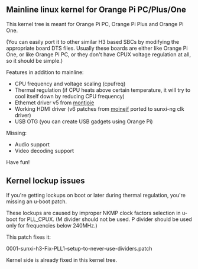 Mainline linux kernel for Orange Pi PC/Plus/One
-----------------------------------------------

This kernel tree is meant for Orange Pi PC, Orange Pi Plus
and Orange Pi One.

(You can easily port it to other similar H3 based SBCs by modifying the
appropriate board DTS files. Usually these boards are either like Orange Pi One,
or like Orange Pi PC, or they don't have CPUX voltage regulation at all, so it
should be simple.)

Features in addition to mainline:

- CPU frequency and voltage scaling (cpufreq)
- Thermal regulation (if CPU heats above certain temperature, it will try to cool itself down by reducing CPU frequency)
- Ethernet driver v5 from [montjoie](https://github.com/montjoie/linux/commits/sun8i-emac-wip-v5)
- Working HDMI driver (v6 patches from [moinejf](http://moinejf.free.fr/opi2/) ported to sunxi-ng clk driver)
- USB OTG (you can create USB gadgets using Orange Pi)

Missing:

- Audio support
- Video decoding support

Have fun!

Kernel lockup issues
--------------------

If you're getting lockups on boot or later during thermal regulation,
you're missing an u-boot patch.

These lockups are caused by improper NKMP clock factors selection
in u-boot for PLL_CPUX. (M divider should not be used. P divider
should be used only for frequencies below 240MHz.)

This patch fixes it:

  0001-sunxi-h3-Fix-PLL1-setup-to-never-use-dividers.patch

Kernel side is already fixed in this kernel tree.

